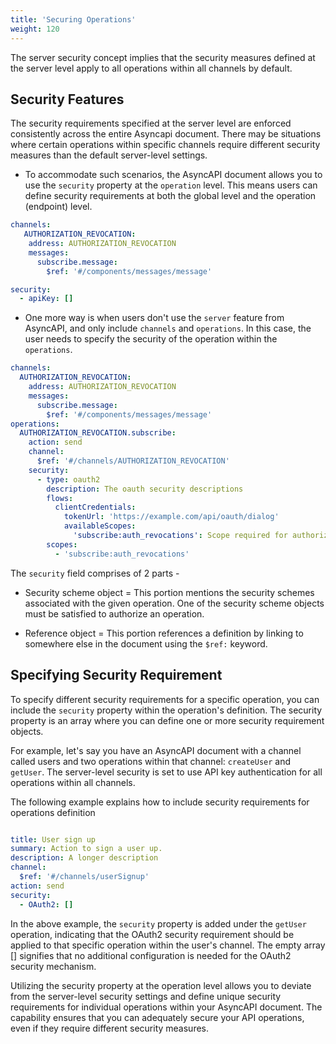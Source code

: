 ```yaml
---
title: 'Securing Operations'
weight: 120
---
```


The server security concept implies that the security measures defined at the server level apply to all operations within all channels by default. 

## Security Features 

The security requirements specified at the server level are enforced consistently across the entire Asyncapi document. There may be situations where certain operations within specific channels require different security measures than the default server-level settings. 

- To accommodate such scenarios, the AsyncAPI document allows you to use the `security` property at the `operation` level. This means users can define security requirements at both the global level and the operation (endpoint) level.

```yaml
channels:
   AUTHORIZATION_REVOCATION:
    address: AUTHORIZATION_REVOCATION
    messages:
      subscribe.message:
        $ref: '#/components/messages/message'

security:
  - apiKey: []
```

- One more way is when users don't use the `server` feature from AsyncAPI, and only include `channels` and `operations`. In this case, the user needs to specify the security of the operation within the `operations`.

```yaml
channels:
  AUTHORIZATION_REVOCATION:
    address: AUTHORIZATION_REVOCATION
    messages:
      subscribe.message:
        $ref: '#/components/messages/message'
operations:
  AUTHORIZATION_REVOCATION.subscribe:
    action: send
    channel:
      $ref: '#/channels/AUTHORIZATION_REVOCATION'
    security:
      - type: oauth2
        description: The oauth security descriptions
        flows:
          clientCredentials:
            tokenUrl: 'https://example.com/api/oauth/dialog'
            availableScopes:
              'subscribe:auth_revocations': Scope required for authorization revocation topic
        scopes:
          - 'subscribe:auth_revocations'
```

The `security` field comprises of 2 parts -

- Security scheme object = This portion mentions the security schemes associated with the given operation. One of the security scheme objects must be satisfied to authorize an operation.

- Reference object = This portion references a definition by linking to somewhere else in the document using the `$ref:` keyword.

## Specifying Security Requirement 

To specify different security requirements for a specific operation, you can include the `security` property within the operation's definition. 
The security property is an array where you can define one or more security requirement objects.

For example, let's say you have an AsyncAPI document with a channel called users and two operations within that channel: `createUser` and `getUser`. 
The server-level security is set to use API key authentication for all operations within all channels. 

The following example explains how to include security requirements for operations definition

```yaml

title: User sign up
summary: Action to sign a user up.
description: A longer description
channel:
  $ref: '#/channels/userSignup'
action: send
security:
  - OAuth2: []
```

In the above example, the `security` property is added under the `getUser` operation, indicating that the OAuth2 security requirement should be applied to that specific operation within the user's channel. The empty array [] signifies that no additional configuration is needed for the OAuth2 security mechanism.

Utilizing the security property at the operation level allows you to deviate from the server-level security settings and define unique security requirements for individual operations within your AsyncAPI document. The capability ensures that you can adequately secure your API operations, even if they require different security measures.
